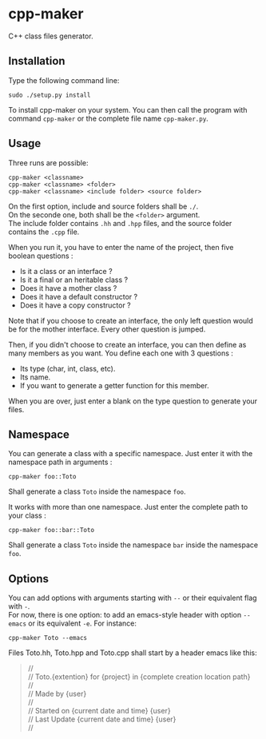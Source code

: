 # cpp-maker
C++ class files generator.

## Installation

Type the following command line:

    sudo ./setup.py install

To install cpp-maker on your system. You can then call the program with command `cpp-maker` or the complete file name `cpp-maker.py`.

## Usage
Three runs are possible:

    cpp-maker <classname>
    cpp-maker <classname> <folder>
    cpp-maker <classname> <include folder> <source folder>

On the first option, include and source folders shall be `./`.  
On the seconde one, both shall be the `<folder>` argument.  
The include folder contains `.hh` and `.hpp` files, and the source folder contains the `.cpp` file.

When you run it, you have to enter the name of the project, then five boolean questions :

 - Is it a class or an interface ?
 - Is it a final or an heritable class ?
 - Does it have a mother class ?
 - Does it have a default constructor ?
 - Does it have a copy constructor ?

Note that if you choose to create an interface, the only left question would be for the mother interface. Every other question is jumped.

Then, if you didn't choose to create an interface, you can then define as many members as you want. You define each one with 3 questions :

 - Its type (char, int, class, etc).
 - Its name.
 - If you want to generate a getter function for this member.

When you are over, just enter a blank on the type question to generate your files.

## Namespace
You can generate a class with a specific namespace. Just enter it with the namespace path in arguments :

    cpp-maker foo::Toto

Shall generate a class `Toto` inside the namespace `foo`.

It works with more than one namespace. Just enter the complete path to your class :

    cpp-maker foo::bar::Toto

Shall generate a class `Toto` inside the namespace `bar` inside the namespace `foo`.

## Options
You can add options with arguments starting with `--` or their equivalent flag with `-`.  
For now, there is one option: to add an emacs-style header with option `--emacs` or its equivalent `-e`. For instance:

    cpp-maker Toto --emacs

Files Toto.hh, Toto.hpp and Toto.cpp shall start by a header emacs like this:

> //  
> // Toto.{extention} for {project} in {complete creation location path}  
> //  
> // Made by {user}  
> //  
> // Started on  {current date and time} {user}  
> // Last Update {current date and time} {user}  
> //  
